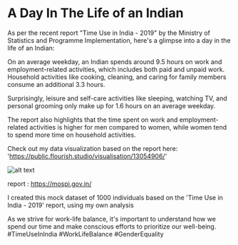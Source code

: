 
# A Day In The Life of an Indian

As per the recent report "Time Use in India - 2019" by the Ministry of Statistics and Programme Implementation, here's a glimpse into a day in the life of an Indian:

On an average weekday, an Indian spends around 9.5 hours on work and employment-related activities, which includes both paid and unpaid work. Household activities like cooking, cleaning, and caring for family members consume an additional 3.3 hours.

Surprisingly, leisure and self-care activities like sleeping, watching TV, and personal grooming only make up for 1.6 hours on an average weekday.

The report also highlights that the time spent on work and employment-related activities is higher for men compared to women, while women tend to spend more time on household activities.



Check out my data visualization based on the report here: 'https://public.flourish.studio/visualisation/13054906/'


![alt text](https://media.giphy.com/media/v1.Y2lkPTc5MGI3NjExYmE1NGUyY2Q4ZWI3OTBhYjZkNTA0MWFhODBjY2M5OWZiNmZhYzlkOCZjdD1n/PrVTCEnXWUsQNjncMH/giphy.gif)


report : https://mospi.gov.in/



 I created this mock dataset of 1000 individuals based on the 'Time Use in India - 2019' report, using my own analysis





As we strive for  work-life balance, it's important to understand how we spend our time and make conscious efforts to prioritize our well-being. #TimeUseInIndia  #WorkLifeBalance #GenderEquality

